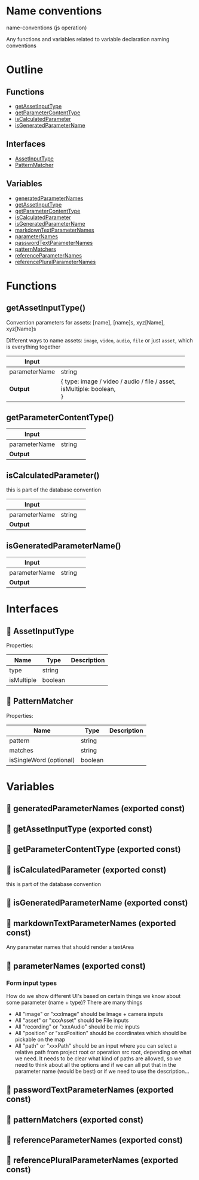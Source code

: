 # Name conventions

name-conventions (js operation)

Any functions and variables related to variable declaration naming conventions




# Outline

## Functions

- [getAssetInputType](#getAssetInputType)
- [getParameterContentType](#getParameterContentType)
- [isCalculatedParameter](#isCalculatedParameter)
- [isGeneratedParameterName](#isGeneratedParameterName)

## Interfaces

- [AssetInputType](#assetinputtype)
- [PatternMatcher](#patternmatcher)

## Variables

- [generatedParameterNames](#generatedparameternames)
- [getAssetInputType](#getassetinputtype)
- [getParameterContentType](#getparametercontenttype)
- [isCalculatedParameter](#iscalculatedparameter)
- [isGeneratedParameterName](#isgeneratedparametername)
- [markdownTextParameterNames](#markdowntextparameternames)
- [parameterNames](#parameternames)
- [passwordTextParameterNames](#passwordtextparameternames)
- [patternMatchers](#patternmatchers)
- [referenceParameterNames](#referenceparameternames)
- [referencePluralParameterNames](#referencepluralparameternames)



# Functions

## getAssetInputType()

Convention parameters for assets: [name], [name]s, xyz[Name], xyz[Name]s

Different ways to name assets: `image`, `video`, `audio`, `file` or just `asset`, which is everything together


| Input      |    |    |
| ---------- | -- | -- |
| parameterName | string |  |,| valueType (optional) | `SimplifiedSchemaType` |  |
| **Output** | { type: image / video / audio / file / asset, <br />isMultiple: boolean, <br /> }   |    |



## getParameterContentType()

| Input      |    |    |
| ---------- | -- | -- |
| parameterName | string |  |
| **Output** |    |    |



## isCalculatedParameter()

this is part of the database convention


| Input      |    |    |
| ---------- | -- | -- |
| parameterName | string |  |
| **Output** |    |    |



## isGeneratedParameterName()

| Input      |    |    |
| ---------- | -- | -- |
| parameterName | string |  |
| **Output** |    |    |


# Interfaces

## 🔷 AssetInputType

Properties: 

 | Name | Type | Description |
|---|---|---|
| type  | string |  |
| isMultiple  | boolean |  |



## 🔷 PatternMatcher

Properties: 

 | Name | Type | Description |
|---|---|---|
| pattern  | string |  |
| matches  | string |  |
| isSingleWord (optional) | boolean |  |


# Variables

## 📄 generatedParameterNames (exported const)

## 📄 getAssetInputType (exported const)

## 📄 getParameterContentType (exported const)

## 📄 isCalculatedParameter (exported const)

this is part of the database convention


## 📄 isGeneratedParameterName (exported const)

## 📄 markdownTextParameterNames (exported const)

Any parameter names that should render a textArea


## 📄 parameterNames (exported const)

### Form input types

How do we show different UI's based on certain things we know about some parameter (name + type)? There are many things

- All "image" or "xxxImage" should be Image + camera inputs
- All "asset" or "xxxAsset" should be File inputs
- All "recording" or "xxxAudio" should be mic inputs
- All "position" or "xxxPosition" should be coordinates which should be pickable on the map
- All "path" or "xxxPath" should be an input where you can select a relative path from project root or operation src root, depending on what we need. It needs to be clear what kind of paths are allowed, so we need to think about all the options and if we can all put that in the parameter name (would be best) or if we need to use the description...


## 📄 passwordTextParameterNames (exported const)

## 📄 patternMatchers (exported const)

## 📄 referenceParameterNames (exported const)

## 📄 referencePluralParameterNames (exported const)

